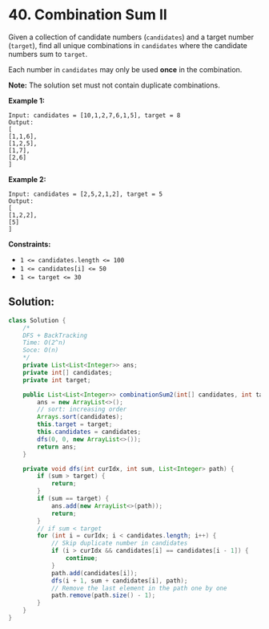 # 40. Combination Sum II



Given a collection of candidate numbers (`candidates`) and a target number (`target`), find all unique combinations in `candidates` where the candidate numbers sum to `target`.

Each number in `candidates` may only be used **once** in the combination.

**Note:** The solution set must not contain duplicate combinations.

 

**Example 1:**

```
Input: candidates = [10,1,2,7,6,1,5], target = 8
Output: 
[
[1,1,6],
[1,2,5],
[1,7],
[2,6]
]
```

**Example 2:**

```
Input: candidates = [2,5,2,1,2], target = 5
Output: 
[
[1,2,2],
[5]
]
```

 

**Constraints:**

- `1 <= candidates.length <= 100`
- `1 <= candidates[i] <= 50`
- `1 <= target <= 30`



## Solution:

```java
class Solution {
    /*
    DFS + BackTracking
    Time: O(2^n)
    Soce: O(n)
    */
    private List<List<Integer>> ans;
    private int[] candidates;
    private int target;

    public List<List<Integer>> combinationSum2(int[] candidates, int target) {
        ans = new ArrayList<>();
        // sort: increasing order
        Arrays.sort(candidates);
        this.target = target;
        this.candidates = candidates;
        dfs(0, 0, new ArrayList<>());
        return ans;
    }

    private void dfs(int curIdx, int sum, List<Integer> path) {
        if (sum > target) {
            return;
        }
        if (sum == target) {
            ans.add(new ArrayList<>(path));
            return;
        }
        // if sum < target
        for (int i = curIdx; i < candidates.length; i++) {
            // Skip duplicate number in candidates
            if (i > curIdx && candidates[i] == candidates[i - 1]) {
                continue;
            }
            path.add(candidates[i]);
            dfs(i + 1, sum + candidates[i], path);
            // Remove the last element in the path one by one
            path.remove(path.size() - 1);
        }
    }
}
```

